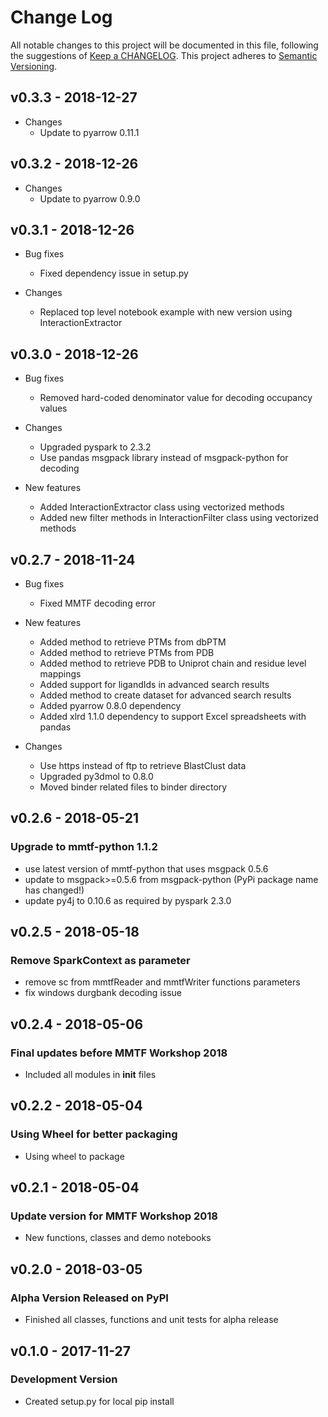 # Change Log
All notable changes to this project will be documented in this file, following the suggestions of [Keep a CHANGELOG](http://keepachangelog.com/). This project adheres to [Semantic Versioning](http://semver.org/).

## v0.3.3 - 2018-12-27
- Changes
  - Update to pyarrow 0.11.1

## v0.3.2 - 2018-12-26
- Changes 
  - Update to pyarrow 0.9.0

## v0.3.1 - 2018-12-26
- Bug fixes
  - Fixed dependency issue in setup.py

- Changes
  - Replaced top level notebook example with new version using InteractionExtractor

## v0.3.0 - 2018-12-26
- Bug fixes
  - Removed hard-coded denominator value for decoding occupancy values


- Changes
  - Upgraded pyspark to 2.3.2
  - Use pandas msgpack library instead of msgpack-python for decoding


- New features
  - Added InteractionExtractor class using vectorized methods
  - Added new filter methods in InteractionFilter class using vectorized methods

## v0.2.7 - 2018-11-24
- Bug fixes
  - Fixed MMTF decoding error


- New features
  - Added method to retrieve PTMs from dbPTM
  - Added method to retrieve PTMs from PDB
  - Added method to retrieve PDB to Uniprot chain and residue level mappings
  - Added support for ligandIds in advanced search results
  - Added method to create dataset for advanced search results
  - Added pyarrow 0.8.0 dependency
  - Added xlrd 1.1.0 dependency to support Excel spreadsheets with pandas
  
  
- Changes
  - Use https instead of ftp to retrieve BlastClust data
  - Upgraded py3dmol to 0.8.0
  - Moved binder related files to binder directory
  
  
  
## v0.2.6 - 2018-05-21
### Upgrade to mmtf-python 1.1.2 
- use latest version of mmtf-python that uses msgpack 0.5.6
- update to msgpack>=0.5.6 from msgpack-python (PyPi package name has changed!)
- update py4j to 0.10.6 as required by pyspark 2.3.0
 
## v0.2.5 - 2018-05-18
### Remove SparkContext as parameter
- remove sc from mmtfReader and mmtfWriter functions parameters
- fix windows durgbank decoding issue

## v0.2.4 - 2018-05-06
### Final updates before MMTF Workshop 2018
- Included all modules in __init__ files

## v0.2.2 - 2018-05-04
### Using Wheel for better packaging
- Using wheel to package

## v0.2.1 - 2018-05-04
### Update version for MMTF Workshop 2018
- New functions, classes and demo notebooks

## v0.2.0 - 2018-03-05
### Alpha Version Released on PyPI
- Finished all classes, functions and unit tests for alpha release

## v0.1.0 - 2017-11-27
### Development Version
- Created setup.py for local pip install

